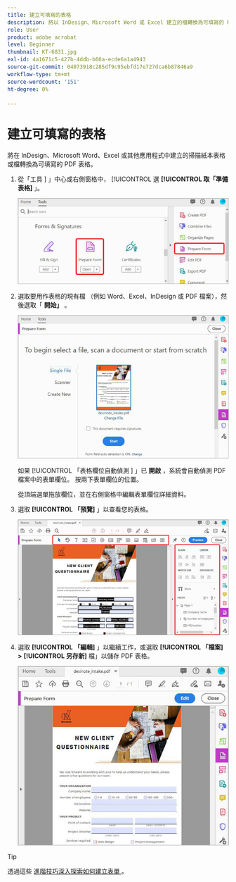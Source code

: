 ```yaml
---
title: 建立可填寫的表格
description: 將以 InDesign、Microsoft Word 或 Excel 建立的檔轉換為可填寫的 PDF 表格
role: User
product: adobe acrobat
level: Beginner
thumbnail: KT-6831.jpg
exl-id: 4a1671c5-427b-4ddb-b66a-ecde6a1a4943
source-git-commit: 04073918c285df9c95ebfd17e727dca6b87846a9
workflow-type: tm+mt
source-wordcount: '151'
ht-degree: 0%

---
```


# 建立可填寫的表格

將在 InDesign、Microsoft Word、Excel 或其他應用程式中建立的掃描紙本表格或檔轉換為可填寫的 PDF 表格。

1. 從「工具 ] 」中心或右側窗格中， [!UICONTROL  選 **[!UICONTROL 取「準備表格]** 」。

   ![表單步驟 1](../assets/Form_1.png)

1. 選取要用作表格的現有檔 （例如 Word、Excel、InDesign 或 PDF 檔案），然後選取「 **開始」** 。

   ![表單步驟 2](../assets/Form_2.png)

   如果 [!UICONTROL  「表格欄位自動偵測 ] 」已 **開啟** ，系統會自動偵測 PDF 檔案中的表單欄位。 按兩下表單欄位的位置。

   從頂端選單拖放欄位，並在右側窗格中編輯表單欄位詳細資料。

1. 選取 **[!UICONTROL 「預覽]** 」以查看您的表格。

   ![表單步驟 3](../assets/Form_3.png)

1. 選取 **[!UICONTROL 「編輯]** 」以繼續工作，或選取 **[!UICONTROL 「檔案]** **>** **[!UICONTROL 另存新]** 檔」以儲存 PDF 表格。

   ![表格步驟 4](../assets/Form_4.png)

>[!TIP]
>
>透過這些 [ 進階技巧深入探索如何建立表單 ](../advanced-tasks/advancedforms.md) 。